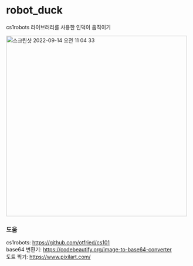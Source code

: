 # robot_duck

cs1robots 라이브러리를 사용한 인덕이 움직이기

<img width="493" alt="스크린샷 2022-09-14 오전 11 04 33" src="https://user-images.githubusercontent.com/73932179/190042242-24f0a06b-399b-422a-b2b7-c63a3a8517dd.png">

### 도움
cs1robots: https://github.com/otfried/cs101     
base64 변환기: https://codebeautify.org/image-to-base64-converter  
도트 찍기: https://www.pixilart.com/

